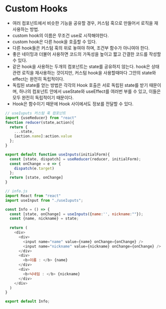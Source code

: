 # Custom Hooks
* 여러 컴포넌트에서 비슷한 기능을 공유할 경우, 커스텀 훅으로 만들어서 로직을 재 사용하는 방법.
* custom hook의 이름은 무조건 use로 시작해야한다.
* custom hook은 다른 hook을 호출할 수 있다.
* 다른 hook들은 커스텀 훅의 위로 놓여야 하며, 조건부 함수가 아니여야 한다.
* 좋은 네이밍과 더불어 사용하면 코드의 가독성을 높이고 짧고 간결한 코드를 작성할 수 있다.
* 같은 hook을 사용하는 두개의 컴포넌트는 state를 공유하지 않는다. hook은 상태관련 로직을 재사용하는 것이지만, 커스텀 hook을 사용할때마다 그안의 state와 effect는 완전히 독립적이다.
* 독립된 state를 얻는 방법은 각각의 Hook 호출은 서로 독립된 state를 받기 때문이며, 하나의 컴포넌트 안에서 useState와 useEffect를 여러번 부를 수 있고, 이들은 모두 완전히 독립적이기 때문이다.
* Hook은 함수이기 때문에 Hook 사이에서도 정보를 전달할 수 있다.
```javascript
// useIuputs 커스텀 훅 컴포넌트
import {useReducer} from "react"
function reducer(state,action){
  return {
    ...state,
    [action.name]:action.value
  };
}

export default function useInputs(initialForm){
  const [state, dispatch] = useReducer(reducer, initialForm);
  const onChange = e => {
    dispatch(e.target)
  };
  return [state, onChange]
}

// info.js
import React from "react"
import useInput from "./useIuputs";

const Info = () => {
  const [state, onChange] = useInputs({name:'', nickname:""});
  const {name, nickname} = state;
  
  return (
    <div>
      <div>
        <input name="name" value={name} onChange={onChange} />
        <input name="nickname" value={nickname} onChange={onChange} />
      </div>
      <div>
        <b>이름 : </b> {name}
      </div>
      <div>
        <b>닉네임 : </b> {nickname}
      </div>
    </div>
  )
}

export default Info;
```
